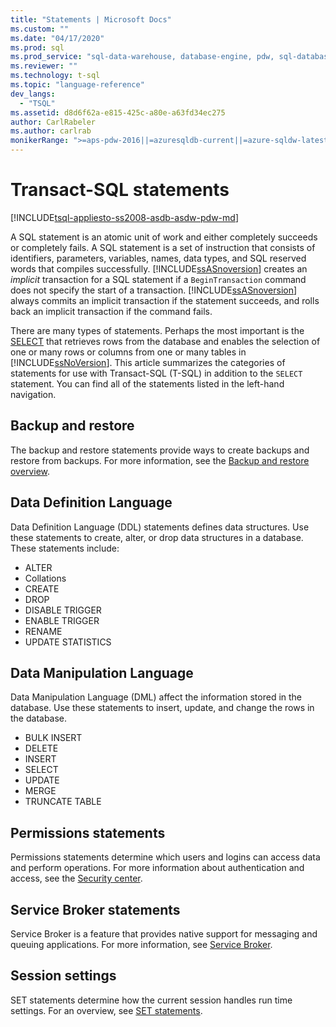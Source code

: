```yaml
---
title: "Statements | Microsoft Docs"
ms.custom: ""
ms.date: "04/17/2020"
ms.prod: sql
ms.prod_service: "sql-data-warehouse, database-engine, pdw, sql-database"
ms.reviewer: ""
ms.technology: t-sql
ms.topic: "language-reference"
dev_langs: 
  - "TSQL"
ms.assetid: d8d6f62a-e815-425c-a80e-a63fd34ec275
author: CarlRabeler
ms.author: carlrab
monikerRange: ">=aps-pdw-2016||=azuresqldb-current||=azure-sqldw-latest||>=sql-server-2016||=sqlallproducts-allversions||>=sql-server-linux-2017||=azuresqldb-mi-current"
---
```

# Transact-SQL statements

[!INCLUDE[tsql-appliesto-ss2008-asdb-asdw-pdw-md](../../includes/tsql-appliesto-ss2008-all-md.md)]

A SQL statement is an atomic unit of work and either completely succeeds or completely fails. A SQL statement is a set of instruction that consists of identifiers, parameters, variables, names, data types, and SQL reserved words that compiles successfully. [!INCLUDE[ssASnoversion](../../includes/ssasnoversion-md.md)] creates an *implicit* transaction for a SQL statement if a `BeginTransaction` command does not specify the start of a transaction. [!INCLUDE[ssASnoversion](../../includes/ssasnoversion-md.md)] always commits an implicit transaction if the statement succeeds, and rolls back an implicit transaction if the command fails.  

There are many types of statements. Perhaps the most important is the [SELECT](../queries/select-transact-sql.md) that retrieves rows from the database and enables the selection of one or many rows or columns from one or many tables in [!INCLUDE[ssNoVersion](../../includes/ssnoversion-md.md)]. This article summarizes the categories of statements for use with Transact-SQL (T-SQL) in addition to the `SELECT` statement. You can find all of the statements listed in the left-hand navigation.

## Backup and restore

The backup and restore statements provide ways to create backups and restore from backups.  For more information, see the [Backup and restore overview](../../relational-databases/backup-restore/back-up-and-restore-of-sql-server-databases.md).

## Data Definition Language

Data Definition Language (DDL) statements defines data structures. Use these statements to create, alter, or drop data structures in a database. These statements include:

- ALTER
- Collations
- CREATE
- DROP
- DISABLE TRIGGER
- ENABLE TRIGGER
- RENAME
- UPDATE STATISTICS

## Data Manipulation Language

Data Manipulation Language (DML) affect the information stored in the database. Use these statements to insert, update, and change the rows in the database.

- BULK INSERT
- DELETE
- INSERT
- SELECT
- UPDATE
- MERGE
- TRUNCATE TABLE

## Permissions statements

Permissions statements determine which users and logins can access data and perform operations. For more information about authentication and access, see the [Security center](../../relational-databases/security/security-center-for-sql-server-database-engine-and-azure-sql-database.md).

## Service Broker statements

Service Broker is a feature that provides native support for messaging and queuing applications. For more information, see [Service Broker](../../database-engine/configure-windows/sql-server-service-broker.md).

## Session settings

SET statements determine how the current session handles run time settings. For an overview, see [SET statements](set-statements-transact-sql.md).
